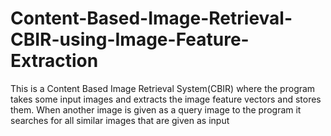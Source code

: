 # Content-Based-Image-Retrieval-CBIR-using-Image-Feature-Extraction
This is a Content Based Image Retrieval System(CBIR) where the program takes some input images and extracts the image feature vectors and stores them. When another image is given as a query image to the program it searches for all similar images that are given as input
